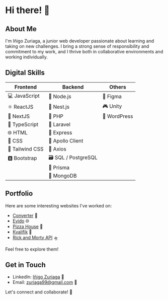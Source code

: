 # Hi there! 👋

## About Me

I'm Iñigo Zuriaga, a junior web developer passionate about learning and taking on new challenges. I bring a strong sense of responsibility and commitment to my work, and I thrive both in collaborative environments and working individually.

## Digital Skills

| Frontend         | Backend         | Others         |
|------------------|-----------------|----------------|
| 💻 JavaScript    | 🚀 Node.js      | 🎨 Figma       |
| ⚛️ ReactJS       | 🐤 Nest.js      | 🎮 Unity       |
| 🚀 NextJS        | 🐘 PHP          | 📝 WordPress   |
| 📝 TypeScript    | 🌟 Laravel      |                |
| 🌐 HTML          | 🚀 Express      |                |
| 🎨 CSS           | 🚀 Apollo Client|                |
| 🎨 Tailwind CSS  | 🚀 Axios        |                |
| 🅱️ Bootstrap     | 🗃️ SQL / PostgreSQL|             | 
|                  | 🚀 Prisma       |                |
|                  | 🍃 MongoDB      |                |

## Portfolio

Here are some interesting websites I've worked on:

- [Converter](https://currencyconverterpro.vercel.app/) 💱
- [Evido](https://website-evido-inigo.vercel.app/) 🌐 
- [Pizza House](https://pizza-house-nu.vercel.app/) 🍕
- [Kvalifik](https://kvalifik.vercel.app/) 🎻
- [Rick and Morty API](https://ricknmorty-api.vercel.app/) 🛸

Feel free to explore them!

## Get in Touch

- LinkedIn: [Iñigo Zuriaga](https://www.linkedin.com/in/inigo-zuriaga/) 💼
- Email: zuriaga99@gmail.com 📧

Let's connect and collaborate! 🤝
